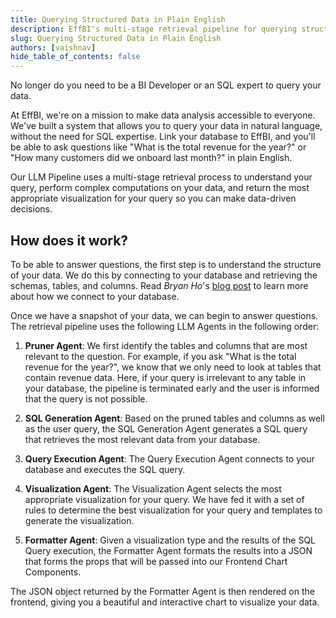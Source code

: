 ```yaml
---
title: Querying Structured Data in Plain English
description: EffBI's multi-stage retrieval pipeline for querying structured data
slug: Querying Structured Data in Plain English
authors: [vaishnav]
hide_table_of_contents: false
---
```


No longer do you need to be a BI Developer or an SQL expert to query your data.

<!--truncate-->

At EffBI, we're on a mission to make data analysis accessible to everyone. We've built a system that allows you to query your data in natural language, without the need for SQL expertise. Link your database to EffBI, and you'll be able to ask questions like "What is the total revenue for the year?" or "How many customers did we onboard last month?" in plain English.

Our LLM Pipeline uses a multi-stage retrieval process to understand your query, perform complex computations on your data, and return the most appropriate visualization for your query so you can make data-driven decisions.

## How does it work?

To be able to answer questions, the first step is to understand the structure of your data. We do this by connecting to your database and retrieving the schemas, tables, and columns. Read *Bryan Ho*'s [blog post](http://eff-bi-docs.vercel.app/blog/How%20Eff%20BI%20Snapshots%20your%20Database) to learn more about how we connect to your database.

Once we have a snapshot of your data, we can begin to answer questions. The retrieval pipeline uses the following LLM Agents in the following order:

1. **Pruner Agent**: We first identify the tables and columns that are most relevant to the question. For example, if you ask "What is the total revenue for the year?", we know that we only need to look at tables that contain revenue data. Here, if your query is irrelevant to any table in your database, the pipeline is terminated early and the user is informed that the query is not possible.

2. **SQL Generation Agent**: Based on the pruned tables and columns as well as the user query, the SQL Generation Agent generates a SQL query that retrieves the most relevant data from your database.

3. **Query Execution Agent**: The Query Execution Agent connects to your database and executes the SQL query.

4. **Visualization Agent**: The Visualization Agent selects the most appropriate visualization for your query. We have fed it with a set of rules to determine the best visualization for your query and templates to generate the visualization.

5. **Formatter Agent**: Given a visualization type and the results of the SQL Query execution, the Formatter Agent formats the results into a JSON that forms the props that will be passed into our Frontend Chart Components. 

The JSON object returned by the Formatter Agent is then rendered on the frontend, giving you a beautiful and interactive chart to visualize your data.

